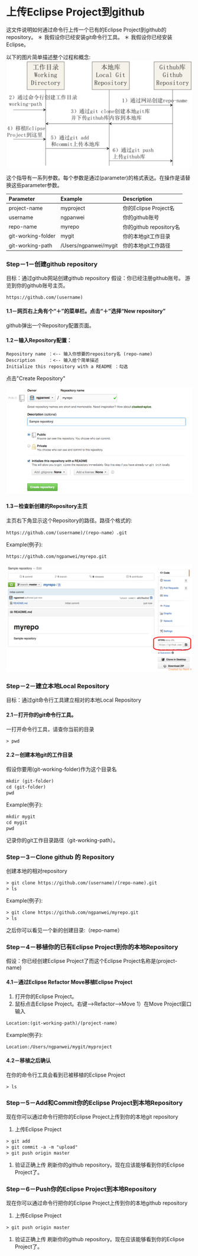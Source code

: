 上传Eclipse Project到github
==========================

这文件说明如何通过命令行上传一个已有的Eclipse Project到github的repository。
＊ 我假设你已经安装git命令行工具。
＊ 我假设你已经安装Eclipse。

以下的图片简单描述整个过程和概念:
![上传过程图片](images/UploadEclipseToGithub-overview.png)

这个指导有一系列参数。每个参数是通过(parameter)的格式表达。在操作是请替换这些parameter参数。

| Parameter        | Example           | Description  |
| :------------ |:-------------| :-----|
| project-name | myproject | 你的Eclipse Project名 |
| username | ngpanwei  |  你的github账号 |
| repo-name  | myrepo  | 你的github repository名 |
| git-working-folder | mygit  | 你的本地git工作目录 |
| git-working-path | /Users/ngpanwei/mygit | 你的本地git工作路径  |

### Step－1－创建github repository
目标：通过github网站创建github repository
假设：你已经注册github账号。
游览到你的github账号主页。
````
https://github.com/(username)
````
#### 1.1－网页右上角有个“＋”的菜单栏。点击“＋”选择“New repository”
github弹出一个Repository配置页面。
#### 1.2－输入Repository配置：
````
Repository name ：<-- 输入你想要的repository名 (repo-name) 
Description     ：<-- 输入给个简单描述
Initialize this repository with a README ：勾选
````
点击"Create Repository"

![创建程图片](images/UploadEclipseToGithub-01.png)

#### 1.3－检查新创建的Repository主页
主页右下角显示这个Repository的路径。路径个格式的:
````
https://github.com/(username)/(repo-name）.git
````
Example(例子):
````
https://github.com/ngpanwei/myrepo.git
````
![repo路径图片](images/UploadEclipseToGithub-02.png)

### Step－2－建立本地Local Repository
目标：通过git命令行工具建立相对的本地Local Repository

#### 2.1－打开你的git命令行工具。
一打开命令行工具，请查你当前的目录
````
> pwd
````

#### 2.2－创建本地git的工作目录
假设你要用(git-working-folder)作为这个目录名
````
mkdir (git-folder)
cd (git-folder)
pwd 
````
Example(例子):
````
mkdir mygit
cd mygit
pwd 
````
记录你的git工作目录路径（git-working-path）。

### Step－3－Clone github 的 Repository
创建本地的相对repository
````
> git clone https://github.com/(username)/(repo-name).git
> ls
````
Example(例子):
````
> git clone https://github.com/ngpanwei/myrepo.git
> ls
````
之后你可以看见一个新的创建目录:（repo-name）


### Step－4－移植你的已有Eclipse Project到你的本地Repository
假设：你已经创建Eclipse Project了而这个Eclipse Project名称是(project-name)

#### 4.1－通过Eclipse Refactor Move移植Eclipse Project
1) 打开你的Eclipse Project。
1) 鼠标点击Eclipse Project。右键-->Refactor-->Move
1）在Move Project窗口输入
````
Location:(git-working-path)/(project-name)
````
Example(例子):
````
Location:/Users/ngpanwei/mygit/myproject
````

#### 4.2－移植之后确认
在你的命令行工具会看到已被移植的Eclipse Project
````
> ls
````

### Step－5－Add和Commit你的Eclipse Project到本地Repository
现在你可以通过命令行把你的Eclipse Project上传到你的本地git repository
1) 上传Eclipse Project
````
> git add
> git commit -a -m "upload"
> git push origin master
````
1) 验证正确上传
刷新你的github repository。现在应该能够看到你的Eclipse Project了。

### Step－6－Push你的Eclipse Project到本地Repository
现在你可以通过命令行把你的Eclipse Project上传到你的本地github repository
1) 上传Eclipse Project
````
> git push origin master
````
1) 验证正确上传
刷新你的github repository。现在应该能够看到你的Eclipse Project了。




